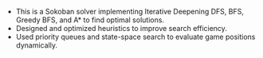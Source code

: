 - This is a Sokoban solver implementing Iterative Deepening DFS, BFS, Greedy BFS, and A* to find optimal solutions.
- Designed and optimized heuristics to improve search efficiency.
- Used priority queues and state-space search to evaluate game positions dynamically.
